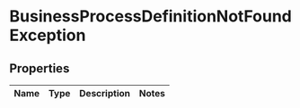 
# BusinessProcessDefinitionNotFoundException

## Properties
Name | Type | Description | Notes
------------ | ------------- | ------------- | -------------



